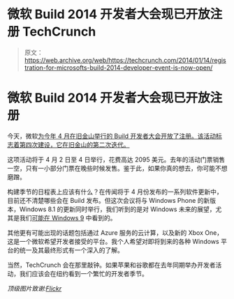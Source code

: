 # 微软 Build 2014 开发者大会现已开放注册 TechCrunch

> 原文：<https://web.archive.org/web/https://techcrunch.com/2014/01/14/registration-for-microsofts-build-2014-developer-event-is-now-open/>

# 微软 Build 2014 开发者大会现已开放注册

今天，微软[为今年 4 月在旧金山举行的 Build 开发者大会开放了注册。该活动标志着第四次建设，它在旧金山的第二次迭代。](https://web.archive.org/web/20221209045943/http://www.buildwindows.com/)

这项活动将于 4 月 2 日至 4 日举行，花费高达 2095 美元。去年的活动门票销售一空，只有一小部分门票在晚些时候发售。鉴于此，如果你真的想去，你可能不想磨蹭。

构建季节的日程表上应该有什么？在传闻将于 4 月份发布的一系列软件更新中，目前还不清楚哪些会在 Build 发布。但这次会议将与 Windows Phone 的新版本，Windows 8.1 的更新同时举行，我们听到的是对 Windows 未来的展望，尤其是我们[可能在 Windows 9](https://web.archive.org/web/20221209045943/https://beta.techcrunch.com/2014/01/12/rumored-windows-threshold-update-could-recast-microsofts-key-platform/) 中看到的。

其他更有可能出现的话题包括通过 Azure 服务的云计算，以及新的 Xbox One，这是一个微软希望开发者接受的平台。我个人希望对即将到来的各种 Windows 平台的统一及其最终形式有一个深入的了解。

当然，TechCrunch 会在那里敲钟。如果苹果和谷歌都在去年同期举办开发者活动，我们应该会在纽约看到一个繁忙的开发者季节。

*顶级图片致谢:[Flickr](https://web.archive.org/web/20221209045943/http://www.flickr.com/photos/jeffgunn/)*